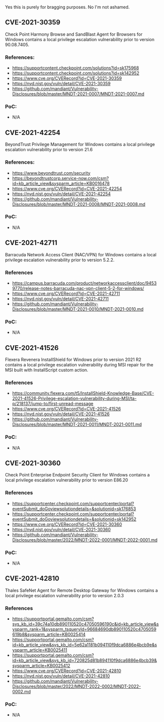 Yes this is purely for bragging purposes. No I'm not ashamed.

## CVE-2021-30359

Check Point Harmony Browse and SandBlast Agent for Browsers for Windows contains a local privilege escalation vulnerability prior to version 90.08.7405.

### References:

* https://supportcontent.checkpoint.com/solutions?id=sk175968
* https://supportcontent.checkpoint.com/solutions?id=sk142952
* https://www.cve.org/CVERecord?id=CVE-2021-30359
* https://nvd.nist.gov/vuln/detail/CVE-2021-30359
* https://github.com/mandiant/Vulnerability-Disclosures/blob/master/MNDT-2021-0007/MNDT-2021-0007.md

### PoC:

* N/A

## CVE-2021-42254

BeyondTrust Privilege Management for Windows contains a local privilege escalation vulnerability prior to version 21.6

### References:

* https://www.beyondtrust.com/security
* https://beyondtrustcorp.service-now.com/csm?id=kb_article_view&sysparm_article=KB0016478
* https://www.cve.org/CVERecord?id=CVE-2021-42254
* https://nvd.nist.gov/vuln/detail/CVE-2021-42254
* https://github.com/mandiant/Vulnerability-Disclosures/blob/master/MNDT-2021-0008/MNDT-2021-0008.md

### PoC:

* N/A

## CVE-2021-42711

Barracuda Network Access Client (NAC/VPN) for Windows contains a local privilege escalation vulnerability prior to version 5.2.2.

### References

* https://campus.barracuda.com/product/networkaccessclient/doc/94539770/release-notes-barracuda-nac-vpn-client-5-2-for-windows/
* https://www.cve.org/CVERecord?id=CVE-2021-42711
* https://nvd.nist.gov/vuln/detail/CVE-2021-42711
* https://github.com/mandiant/Vulnerability-Disclosures/blob/master/MNDT-2021-0010/MNDT-2021-0010.md

### PoC:

* N/A

## CVE-2021-41526

Flexera Revenera InstallShield for Windows prior to version 2021 R2 contains a local privilege escalation vulnerability during MSI repair for the MSI built with InstallScript custom action.

### References

* https://community.flexera.com/t5/InstallShield-Knowledge-Base/CVE-2021-41526-Privilege-escalation-vulnerability-during-MSI/ta-p/218137/jump-to/first-unread-message
* https://www.cve.org/CVERecord?id=CVE-2021-41526
* https://nvd.nist.gov/vuln/detail/CVE-2021-41526
* https://github.com/mandiant/Vulnerability-Disclosures/blob/master/MNDT-2021-0011/MNDT-2021-0011.md

### PoC:

* N/A

## CVE-2021-30360

Check Point Enterprise Endpoint Security Client for Windows contains a local privilege escalation vulnerability prior to version E86.20

### References

* https://supportcenter.checkpoint.com/supportcenter/portal?eventSubmit_doGoviewsolutiondetails=&solutionid=sk176853
* https://supportcenter.checkpoint.com/supportcenter/portal?eventSubmit_doGoviewsolutiondetails=&solutionid=sk142952
* https://www.cve.org/CVERecord?id=CVE-2021-30360
* https://nvd.nist.gov/vuln/detail/CVE-2021-30360
* https://github.com/mandiant/Vulnerability-Disclosures/blob/master/2022/MNDT-2022-0001/MNDT-2022-0001.md

### PoC:

* N/A

## CVE-2021-42810

Thales SafeNet Agent for Remote Desktop Gateway for Windows contains a local privilege escalation vulnerability prior to version 2.0.3

### References

* https://supportportal.gemalto.com/csm?sys_kb_id=39c74a10db890110520c47050596190c&id=kb_article_view&sysparm_rank=1&sysparm_tsqueryId=96684690db890110520c4705059619b8&sysparm_article=KB0025414
* https://supportportal.gemalto.com/csm?id=kb_article_view&sys_kb_id=5e62a1181b094110f9dca6886e4bcb9e&sysparm_article=KB0025411
* https://supportportal.gemalto.com/csm?id=kb_article_view&sys_kb_id=720825d81b894110f9dca6886e4bcb39&sysparm_article=KB0025412
* https://www.cve.org/CVERecord?id=CVE-2021-42810
* https://nvd.nist.gov/vuln/detail/CVE-2021-42810
* https://github.com/mandiant/Vulnerability-Disclosures/blob/master/2022/MNDT-2022-0002/MNDT-2022-0002.md

### PoC:

* N/A
